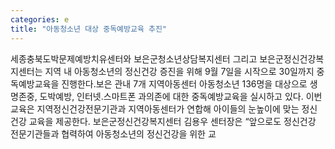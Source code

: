 ```yaml
---
categories: e
title: "아동청소년 대상 중독예방교육 추진"
---
```

세종충북도박문제예방치유센터와 보은군청소년상담복지센터 그리고 보은군정신건강복지센터는 지역 내 아동청소년의 정신건강 증진을 위해 9월 7일을 시작으로 30일까지 중독예방교육을 진행한다.보은 관내 7개 지역아동센터 아동청소년 136명을 대상으로 생명존중, 도박예방, 인터넷.스마트폰 과의존에 대한 중독예방교육을 실시하고 있다. 이번 교육은 지역정신건강전문기관과 지역아동센터가 연합해 아이들의 눈높이에 맞는 정신건강 교육을 제공한다. 보은군정신건강복지센터 김용우 센터장은 “앞으로도 정신건강 전문기관들과 협력하여 아동청소년의 정신건강을 위한 교